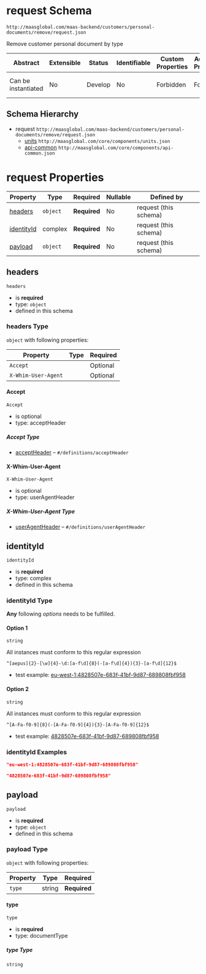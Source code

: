 # request Schema

```
http://maasglobal.com/maas-backend/customers/personal-documents/remove/request.json
```

Remove customer personal document by type

| Abstract            | Extensible | Status  | Identifiable | Custom Properties | Additional Properties | Defined In                                                                    |
| ------------------- | ---------- | ------- | ------------ | ----------------- | --------------------- | ----------------------------------------------------------------------------- |
| Can be instantiated | No         | Develop | No           | Forbidden         | Forbidden             | [maas-backend/customers/personal-documents/remove/request.json](request.json) |

## Schema Hierarchy

- request `http://maasglobal.com/maas-backend/customers/personal-documents/remove/request.json`
  - [units](../../../../core/components/units.md) `http://maasglobal.com/core/components/units.json`
  - [api-common](../../../../core/components/api-common.md) `http://maasglobal.com/core/components/api-common.json`

# request Properties

| Property                  | Type     | Required     | Nullable | Defined by            |
| ------------------------- | -------- | ------------ | -------- | --------------------- |
| [headers](#headers)       | `object` | **Required** | No       | request (this schema) |
| [identityId](#identityid) | complex  | **Required** | No       | request (this schema) |
| [payload](#payload)       | `object` | **Required** | No       | request (this schema) |

## headers

`headers`

- is **required**
- type: `object`
- defined in this schema

### headers Type

`object` with following properties:

| Property            | Type | Required |
| ------------------- | ---- | -------- |
| `Accept`            |      | Optional |
| `X-Whim-User-Agent` |      | Optional |

#### Accept

`Accept`

- is optional
- type: acceptHeader

##### Accept Type

- [acceptHeader](api-common.md) – `#/definitions/acceptHeader`

#### X-Whim-User-Agent

`X-Whim-User-Agent`

- is optional
- type: userAgentHeader

##### X-Whim-User-Agent Type

- [userAgentHeader](api-common.md) – `#/definitions/userAgentHeader`

## identityId

`identityId`

- is **required**
- type: complex
- defined in this schema

### identityId Type

**Any** following _options_ needs to be fulfilled.

#### Option 1

`string`

All instances must conform to this regular expression

```regex
^[aepus]{2}-[\w]{4}-\d:[a-f\d]{8}(-[a-f\d]{4}){3}-[a-f\d]{12}$
```

- test example:
  [eu-west-1:4828507e-683f-41bf-9d87-689808fbf958](<https://regexr.com/?expression=%5E%5Baepus%5D%7B2%7D-%5B%5Cw%5D%7B4%7D-%5Cd%3A%5Ba-f%5Cd%5D%7B8%7D(-%5Ba-f%5Cd%5D%7B4%7D)%7B3%7D-%5Ba-f%5Cd%5D%7B12%7D%24&text=eu-west-1%3A4828507e-683f-41bf-9d87-689808fbf958>)

#### Option 2

`string`

All instances must conform to this regular expression

```regex
^[A-Fa-f0-9]{8}(-[A-Fa-f0-9]{4}){3}-[A-Fa-f0-9]{12}$
```

- test example:
  [4828507e-683f-41bf-9d87-689808fbf958](<https://regexr.com/?expression=%5E%5BA-Fa-f0-9%5D%7B8%7D(-%5BA-Fa-f0-9%5D%7B4%7D)%7B3%7D-%5BA-Fa-f0-9%5D%7B12%7D%24&text=4828507e-683f-41bf-9d87-689808fbf958>)

### identityId Examples

```json
"eu-west-1:4828507e-683f-41bf-9d87-689808fbf958"
```

```json
"4828507e-683f-41bf-9d87-689808fbf958"
```

## payload

`payload`

- is **required**
- type: `object`
- defined in this schema

### payload Type

`object` with following properties:

| Property | Type   | Required     |
| -------- | ------ | ------------ |
| `type`   | string | **Required** |

#### type

`type`

- is **required**
- type: documentType

##### type Type

`string`

